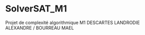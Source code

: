 # SolverSAT_M1
Projet de complexité algorithmique M1 DESCARTES LANDRODIE ALEXANDRE / BOURREAU MAEL 
